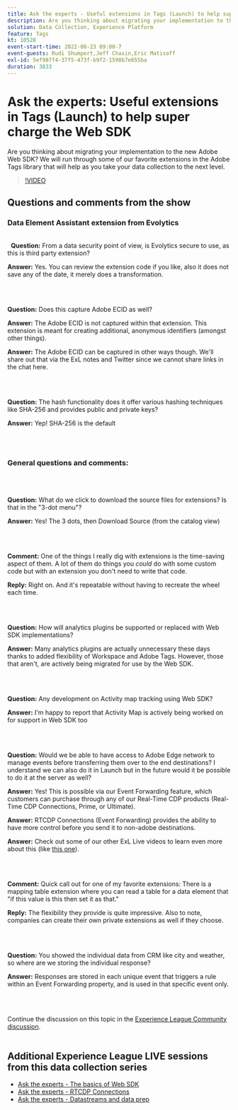 ```yaml
---
title: Ask the experts - Useful extensions in Tags (Launch) to help super charge the Web SDK
description: Are you thinking about migrating your implementation to the new Adobe Web SDK?  We will run through some of our favorite extensions in the Adobe Tags library that will help as you take your data collection to the next level.
solution: Data Collection, Experience Platform
feature: Tags
kt: 10528
event-start-time: 2022-08-23 09:00-7
event-guests: Rudi Shumpert,Jeff Chasin,Eric Matisoff
exl-id: 5ef987f4-37f5-473f-b9f2-1598b7e655ba
duration: 3833
---
```

# Ask the experts: Useful extensions in Tags (Launch) to help super charge the Web SDK

Are you thinking about migrating your implementation to the new Adobe Web SDK?  We will run through some of our favorite extensions in the Adobe Tags library that will help as you take your data collection to the next level.

>[!VIDEO](https://video.tv.adobe.com/v/346610/?quality=12&learn=on)

## Questions and comments from the show

### Data Element Assistant extension from Evolytics

<br>&nbsp;
**Question:** From a data security point of view, is Evolytics secure to use, as this is third party extension?

**Answer:** Yes. You can review the extension code if you like, also it does not save any of the date, it merely does a transformation.

<br>&nbsp;

**Question:** Does this capture Adobe ECID as well?

**Answer:** The Adobe ECID is not captured within that extension. This extension is meant for creating additional, anonymous identifiers (amongst other things).

**Answer:** The Adobe ECID can be captured in other ways though. We'll share out that via the ExL notes and Twitter since we cannot share links in the chat here.

<br>&nbsp;

**Question:** The hash functionality does it offer various hashing techniques like SHA-256 and provides public and private keys?

**Answer:** Yep! SHA-256 is the default

<br>&nbsp;

### General questions and comments:

<br>&nbsp;

**Question:** What do we click to download the source files for extensions? Is that in the "3-dot menu"?

**Answer:** Yes! The 3 dots, then Download Source (from the catalog view)

<br>&nbsp;

**Comment:** One of the things I really dig with extensions is the time-saving aspect of them. A lot of them do things you *could* do with some custom code but with an extension you don't need to write that code.

**Reply:** Right on. And it's repeatable without having to recreate the wheel each time.

<br>&nbsp;

**Question:** How will analytics plugins be supported or replaced with Web SDK implementations?

**Answer:** Many analytics plugins are actually unnecessary these days thanks to added flexibility of Workspace and Adobe Tags. However, those that aren't, are actively being migrated for use by the Web SDK.

<br>&nbsp;

**Question:** Any development on Activity map tracking using Web SDK?

**Answer:** I'm happy to report that Activity Map is actively being worked on for support in Web SDK too

<br>&nbsp;

**Question:** Would we be able to have access to Adobe Edge network to manage events before transferring them over to the end destinations? I understand we can also do it in Launch but in the future would it be possible to do it at the server as well?

**Answer:** Yes! This is possible via our Event Forwarding feature, which customers can purchase through any of our Real-Time CDP products (Real-Time CDP Connections, Prime, or Ultimate).

**Answer:** RTCDP Connections (Event Forwarding) provides the ability to have more control before you send it to non-adobe destinations.

**Answer:** Check out some of our other ExL Live videos to learn even more about this (like [this one](exl-live-episode-06-23-22.md)).

<br>&nbsp;

**Comment:** Quick call out for one of my favorite extensions: There is a mapping table extension where you can read a table for a data element that "if this value is this then set it as that."

**Reply:** The flexibility they provide is quite impressive. Also to note, companies can create their own private extensions as well if they choose.

<br>&nbsp;

**Question:** You showed the individual data from CRM like city and weather, so where are we storing the individual response?

**Answer:** Responses are stored in each unique event that triggers a rule within an Event Forwarding property, and is used in that specific event only.

<br>&nbsp;

Continue the discussion on this topic in the [Experience League Community discussion](https://experienceleaguecommunities.adobe.com/t5/adobe-experience-platform/experience-league-live-post-session-discussion-useful-extensions/m-p/542620#M240).
<br>&nbsp;

## Additional Experience League LIVE sessions from this data collection series

* [Ask the experts - The basics of Web SDK](exl-live-episode-05-26-22.md)
* [Ask the experts - RTCDP Connections](exl-live-episode-06-23-22.md)
* [Ask the experts - Datastreams and data prep](exl-live-episode-07-21-22.md)
